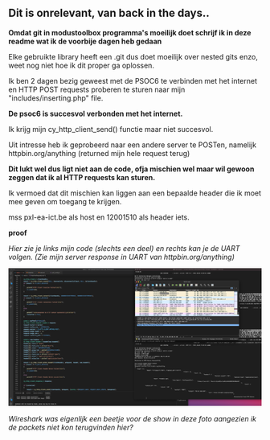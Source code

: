 ## Dit is onrelevant, van back in the days..

**Omdat git in modustoolbox programma's moeilijk doet schrijf ik in deze readme wat ik de voorbije dagen heb gedaan**

Elke gebruikte library heeft een .git dus doet moeilijk over nested gits enzo, weet nog niet hoe ik dit proper ga oplossen.

Ik ben 2 dagen bezig geweest met de PSOC6 te verbinden met het internet en HTTP POST requests proberen te sturen naar mijn "includes/inserting.php" file.

**De psoc6 is succesvol verbonden met het internet.**

Ik krijg mijn cy_http_client_send() functie maar niet succesvol.

Uit intresse heb ik geprobeerd naar een andere server te POSTen, namelijk httpbin.org/anything (returned mijn hele request terug)

**Dit lukt wel dus ligt niet aan de code, ofja mischien wel maar wil gewoon zeggen dat ik al HTTP requests kan sturen.**

Ik vermoed dat dit mischien kan liggen aan een bepaalde header die ik moet mee geven om toegang te krijgen. 

mss pxl-ea-ict.be als host en 12001510 als header iets.


**proof**

*Hier zie je links mijn code (slechts een deel) en rechts kan je de UART volgen. (Zie mijn server response in UART van httpbin.org/anything)*

![BewijsFoto](bewijs.png)

*Wireshark was eigenlijk een beetje voor de show in deze foto aangezien ik de packets niet kon terugvinden hier?*
